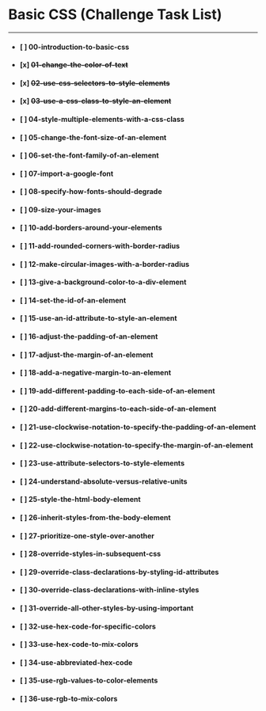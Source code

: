 # Basic CSS (Challenge Task List)

---

- #### [ ] 00-introduction-to-basic-css
- #### [x] ~~01-change-the-color-of-text~~
- #### [x] ~~02-use-css-selectors-to-style-elements~~
- #### [x] ~~03-use-a-css-class-to-style-an-element~~
- #### [ ] 04-style-multiple-elements-with-a-css-class
- #### [ ] 05-change-the-font-size-of-an-element
- #### [ ] 06-set-the-font-family-of-an-element
- #### [ ] 07-import-a-google-font
- #### [ ] 08-specify-how-fonts-should-degrade
- #### [ ] 09-size-your-images
- #### [ ] 10-add-borders-around-your-elements
- #### [ ] 11-add-rounded-corners-with-border-radius
- #### [ ] 12-make-circular-images-with-a-border-radius
- #### [ ] 13-give-a-background-color-to-a-div-element
- #### [ ] 14-set-the-id-of-an-element
- #### [ ] 15-use-an-id-attribute-to-style-an-element
- #### [ ] 16-adjust-the-padding-of-an-element
- #### [ ] 17-adjust-the-margin-of-an-element
- #### [ ] 18-add-a-negative-margin-to-an-element
- #### [ ] 19-add-different-padding-to-each-side-of-an-element
- #### [ ] 20-add-different-margins-to-each-side-of-an-element
- #### [ ] 21-use-clockwise-notation-to-specify-the-padding-of-an-element
- #### [ ] 22-use-clockwise-notation-to-specify-the-margin-of-an-element
- #### [ ] 23-use-attribute-selectors-to-style-elements
- #### [ ] 24-understand-absolute-versus-relative-units
- #### [ ] 25-style-the-html-body-element
- #### [ ] 26-inherit-styles-from-the-body-element
- #### [ ] 27-prioritize-one-style-over-another
- #### [ ] 28-override-styles-in-subsequent-css
- #### [ ] 29-override-class-declarations-by-styling-id-attributes
- #### [ ] 30-override-class-declarations-with-inline-styles
- #### [ ] 31-override-all-other-styles-by-using-important
- #### [ ] 32-use-hex-code-for-specific-colors
- #### [ ] 33-use-hex-code-to-mix-colors
- #### [ ] 34-use-abbreviated-hex-code
- #### [ ] 35-use-rgb-values-to-color-elements
- #### [ ] 36-use-rgb-to-mix-colors
